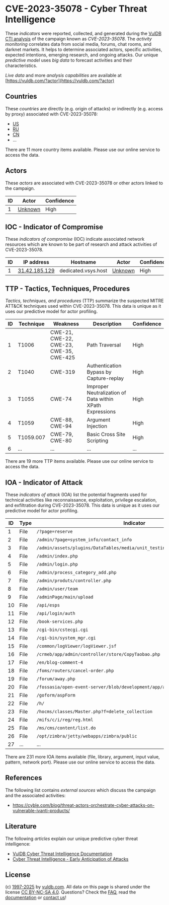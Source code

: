 # CVE-2023-35078 - Cyber Threat Intelligence

These _indicators_ were reported, collected, and generated during the [VulDB CTI analysis](https://vuldb.com/?kb.cti) of the campaign known as _CVE-2023-35078_. The _activity monitoring_ correlates data from social media, forums, chat rooms, and darknet markets. It helps to determine associated actors, specific activities, expected intentions, emerging research, and ongoing attacks. Our unique _predictive model_ uses _big data_ to forecast activities and their characteristics.

_Live data_ and more _analysis capabilities_ are available at [https://vuldb.com/?actor](https://vuldb.com/?actor)

## Countries

These _countries_ are directly (e.g. origin of attacks) or indirectly (e.g. access by proxy) associated with CVE-2023-35078:

* [US](https://vuldb.com/?country.us)
* [RU](https://vuldb.com/?country.ru)
* [CN](https://vuldb.com/?country.cn)
* ...

There are 11 more country items available. Please use our online service to access the data.

## Actors

These _actors_ are associated with CVE-2023-35078 or other actors linked to the campaign.

ID | Actor | Confidence
-- | ----- | ----------
1 | [Unknown](https://vuldb.com/?actor.unknown) | High

## IOC - Indicator of Compromise

These _indicators of compromise_ (IOC) indicate associated network resources which are known to be part of research and attack activities of CVE-2023-35078.

ID | IP address | Hostname | Actor | Confidence
-- | ---------- | -------- | ----- | ----------
1 | [31.42.185.129](https://vuldb.com/?ip.31.42.185.129) | dedicated.vsys.host | [Unknown](https://vuldb.com/?actor.unknown) | High

## TTP - Tactics, Techniques, Procedures

_Tactics, techniques, and procedures_ (TTP) summarize the suspected MITRE ATT&CK techniques used within CVE-2023-35078. This data is unique as it uses our predictive model for actor profiling.

ID | Technique | Weakness | Description | Confidence
-- | --------- | -------- | ----------- | ----------
1 | T1006 | CWE-21, CWE-22, CWE-23, CWE-35, CWE-425 | Path Traversal | High
2 | T1040 | CWE-319 | Authentication Bypass by Capture-replay | High
3 | T1055 | CWE-74 | Improper Neutralization of Data within XPath Expressions | High
4 | T1059 | CWE-88, CWE-94 | Argument Injection | High
5 | T1059.007 | CWE-79, CWE-80 | Basic Cross Site Scripting | High
6 | ... | ... | ... | ...

There are 19 more TTP items available. Please use our online service to access the data.

## IOA - Indicator of Attack

These _indicators of attack_ (IOA) list the potential fragments used for technical activities like reconnaissance, exploitation, privilege escalation, and exfiltration during CVE-2023-35078. This data is unique as it uses our predictive model for actor profiling.

ID | Type | Indicator | Confidence
-- | ---- | --------- | ----------
1 | File | `/?page=reserve` | High
2 | File | `/admin/?page=system_info/contact_info` | High
3 | File | `/admin/assets/plugins/DataTables/media/unit_testing/templates/two_tables.php` | High
4 | File | `/admin/index.php` | High
5 | File | `/admin/login.php` | High
6 | File | `/admin/process_category_add.php` | High
7 | File | `/admin/produts/controller.php` | High
8 | File | `/admin/user/team` | High
9 | File | `/adminPage/main/upload` | High
10 | File | `/api/esps` | Medium
11 | File | `/api/login/auth` | High
12 | File | `/book-services.php` | High
13 | File | `/cgi-bin/cstecgi.cgi` | High
14 | File | `/cgi-bin/system_mgr.cgi` | High
15 | File | `/common/logViewer/logViewer.jsf` | High
16 | File | `/crmeb/app/admin/controller/store/CopyTaobao.php` | High
17 | File | `/en/blog-comment-4` | High
18 | File | `/foms/routers/cancel-order.php` | High
19 | File | `/forum/away.php` | High
20 | File | `/fossasia/open-event-server/blob/development/app/api/helpers/mail.py` | High
21 | File | `/goform/aspForm` | High
22 | File | `/h/` | Low
23 | File | `/hocms/classes/Master.php?f=delete_collection` | High
24 | File | `/mifs/c/i/reg/reg.html` | High
25 | File | `/ms/cms/content/list.do` | High
26 | File | `/opt/zimbra/jetty/webapps/zimbra/public` | High
27 | ... | ... | ...

There are 231 more IOA items available (file, library, argument, input value, pattern, network port). Please use our online service to access the data.

## References

The following list contains _external sources_ which discuss the campaign and the associated activities:

* https://cyble.com/blog/threat-actors-orchestrate-cyber-attacks-on-vulnerable-ivanti-products/

## Literature

The following _articles_ explain our unique predictive cyber threat intelligence:

* [VulDB Cyber Threat Intelligence Documentation](https://vuldb.com/?kb.cti)
* [Cyber Threat Intelligence - Early Anticipation of Attacks](https://www.scip.ch/en/?labs.20201022)

## License

(c) [1997-2025](https://vuldb.com/?kb.changelog) by [vuldb.com](https://vuldb.com/?kb.about). All data on this page is shared under the license [CC BY-NC-SA 4.0](https://creativecommons.org/licenses/by-nc-sa/4.0/). Questions? Check the [FAQ](https://vuldb.com/?kb.faq), read the [documentation](https://vuldb.com/?kb) or [contact us](https://vuldb.com/?contact)!
